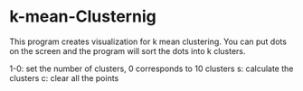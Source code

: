 # k-mean-Clusternig

This program creates visualization for k mean clustering. You can put dots on the screen and the program will sort the dots into k clusters.

1-0: set the number of clusters, 0 corresponds to 10 clusters
s: calculate the clusters
c: clear all the points
